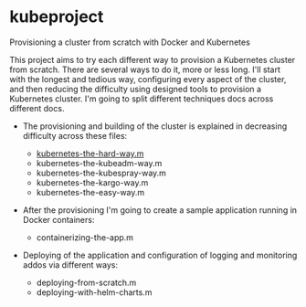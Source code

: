 # kubeproject
Provisioning a cluster from scratch with Docker and Kubernetes

This project aims to try each different way to provision a Kubernetes cluster from scratch. There are several ways to do it, more or less long. I'll start with the longest and tedious way, configuring every aspect of the cluster, and then reducing the difficulty using designed tools to provision a Kubernetes cluster.
I'm going to split different techniques docs across different docs. 
- The provisioning and building of the cluster is explained in decreasing difficulty across these files:
	- [kubernetes-the-hard-way.m](docs/kubernetes-the-hard-way.m)
	- kubernetes-the-kubeadm-way.m
	- kubernetes-the-kubespray-way.m
	- kubernetes-the-kargo-way.m
	- kubernetes-the-easy-way.m

- After the provisioning I'm going to create a sample application running in Docker containers:
	- containerizing-the-app.m

- Deploying of the application and configuration of logging and monitoring addos via different ways:
	- deploying-from-scratch.m
	- deploying-with-helm-charts.m 